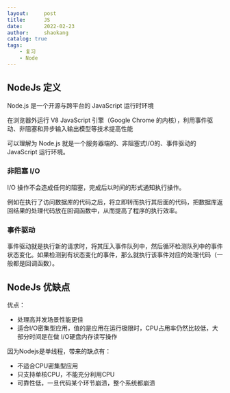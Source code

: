 ```yaml
---
layout:     post
title:      JS
date:       2022-02-23
author:     shaokang
catalog: true
tags:
    - 复习
    - Node
---
```


## NodeJs 定义
Node.js 是一个开源与跨平台的 JavaScript 运行时环境

在浏览器外运行 V8 JavaScript 引擎（Google Chrome 的内核），利用事件驱动、非阻塞和异步输入输出模型等技术提高性能

可以理解为 Node.js 就是一个服务器端的、非阻塞式I/O的、事件驱动的 JavaScript 运行环境。

### 非阻塞 I/O
I/O 操作不会造成任何的阻塞，完成后以时间的形式通知执行操作。

例如在执行了访问数据库的代码之后，将立即转而执行其后面的代码，把数据库返回结果的处理代码放在回调函数中，从而提高了程序的执行效率。

### 事件驱动
事件驱动就是执行新的请求时，将其压入事件队列中，然后循环检测队列中的事件状态变化。如果检测到有状态变化的事件，那么就执行该事件对应的处理代码（一般都是回调函数）。


## NodeJs 优缺点
优点：
* 处理高并发场景性能更佳
* 适合I/O密集型应用，值的是应用在运行极限时，CPU占用率仍然比较低，大部分时间是在做 I/O硬盘内存读写操作

因为Nodejs是单线程，带来的缺点有：
* 不适合CPU密集型应用
* 只支持单核CPU，不能充分利用CPU
* 可靠性低，一旦代码某个环节崩溃，整个系统都崩溃
